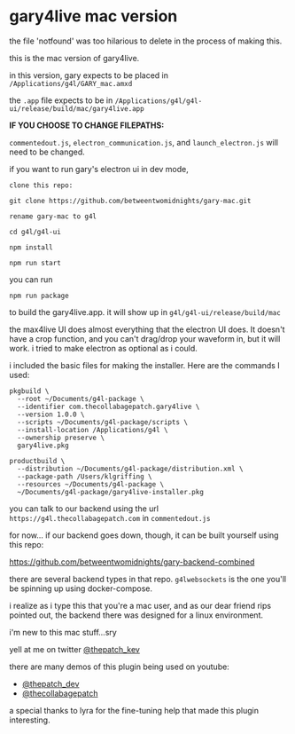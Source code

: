 
# gary4live mac version

the file 'notfound' was too hilarious to delete in the process of making this.

this is the mac version of gary4live.

in this version, gary expects to be placed in `/Applications/g4l/GARY_mac.amxd`

the `.app` file expects to be in `/Applications/g4l/g4l-ui/release/build/mac/gary4live.app`

**IF YOU CHOOSE TO CHANGE FILEPATHS:**

`commentedout.js`, `electron_communication.js`, and `launch_electron.js` will need to be changed.

if you want to run gary's electron ui in dev mode,

```
clone this repo:

git clone https://github.com/betweentwomidnights/gary-mac.git

rename gary-mac to g4l

cd g4l/g4l-ui

npm install

npm run start
```

you can run

```
npm run package
```

to build the gary4live.app. it will show up in `g4l/g4l-ui/release/build/mac`


the max4live UI does almost everything that the electron UI does. It doesn't have a crop function, and you can't drag/drop your waveform in, but it will work. i tried to make electron as optional as i could.

i included the basic files for making the installer. Here are the commands I used:

```
pkgbuild \                                 
  --root ~/Documents/g4l-package \
  --identifier com.thecollabagepatch.gary4live \
  --version 1.0.0 \
  --scripts ~/Documents/g4l-package/scripts \
  --install-location /Applications/g4l \
  --ownership preserve \
  gary4live.pkg

productbuild \                                           
  --distribution ~/Documents/g4l-package/distribution.xml \
  --package-path /Users/klgriffing \
  --resources ~/Documents/g4l-package \
  ~/Documents/g4l-package/gary4live-installer.pkg
```

you can talk to our backend using the url `https://g4l.thecollabagepatch.com` in `commentedout.js`

for now... if our backend goes down, though, it can be built yourself using this repo:

https://github.com/betweentwomidnights/gary-backend-combined

there are several backend types in that repo. `g4lwebsockets` is the one you'll be spinning up using docker-compose.

i realize as i type this that you're a mac user, and as our dear friend rips pointed out, the backend there was designed for a linux environment.

i'm new to this mac stuff...sry

yell at me on twitter [@thepatch_kev](https://twitter.com/@thepatch_kev)

there are many demos of this plugin being used on youtube:
- [@thepatch_dev](https://youtube.com/@thepatch_dev)
- [@thecollabagepatch](https://youtube.com/@thecollabagepatch)

a special thanks to lyra for the fine-tuning help that made this plugin interesting.
